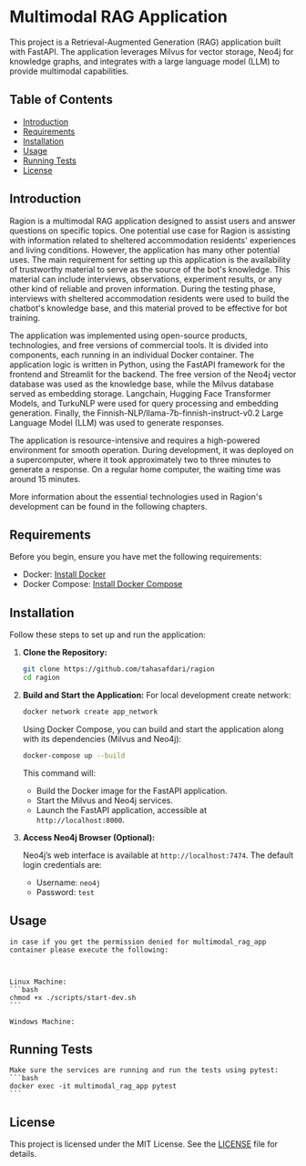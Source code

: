 # Multimodal RAG Application

This project is a Retrieval-Augmented Generation (RAG) application built with FastAPI. The application leverages Milvus for vector storage, Neo4j for knowledge graphs, and integrates with a large language model (LLM) to provide multimodal capabilities.

## Table of Contents

- [Introduction](#introduction)
- [Requirements](#requirements)
- [Installation](#installation)
- [Usage](#usage)
- [Running Tests](#running-tests)
- [License](#license)

## Introduction
Ragion is a multimodal RAG application designed to assist users and answer questions on specific topics. One potential use case for Ragion is assisting with information related to sheltered accommodation residents' experiences and living conditions. However, the application has many other potential uses. The main requirement for setting up this application is the availability of trustworthy material to serve as the source of the bot's knowledge. This material can include interviews, observations, experiment results, or any other kind of reliable and proven information. During the testing phase, interviews with sheltered accommodation residents were used to build the chatbot's knowledge base, and this material proved to be effective for bot training.

The application was implemented using open-source products, technologies, and free versions of commercial tools. It is divided into components, each running in an individual Docker container. The application logic is written in Python, using the FastAPI framework for the frontend and Streamlit for the backend. The free version of the Neo4j vector database was used as the knowledge base, while the Milvus database served as embedding storage. Langchain, Hugging Face Transformer Models, and TurkuNLP were used for query processing and embedding generation. Finally, the Finnish-NLP/llama-7b-finnish-instruct-v0.2 Large Language Model (LLM) was used to generate responses.

The application is resource-intensive and requires a high-powered environment for smooth operation. During development, it was deployed on a supercomputer, where it took approximately two to three minutes to generate a response. On a regular home computer, the waiting time was around 15 minutes.

More information about the essential technologies used in Ragion's development can be found in the following chapters.


## Requirements

Before you begin, ensure you have met the following requirements:

- Docker: [Install Docker](https://docs.docker.com/get-docker/)
- Docker Compose: [Install Docker Compose](https://docs.docker.com/compose/install/)

## Installation

Follow these steps to set up and run the application:

1. **Clone the Repository:**

    ```bash
    git clone https://github.com/tahasafdari/ragion
    cd ragion
    ```

2. **Build and Start the Application:**
    For local development create network:
    ```bash
    docker network create app_network
    ```

    Using Docker Compose, you can build and start the application along with its dependencies (Milvus and Neo4j):

    ```bash
    docker-compose up --build
    ```

    This command will:
    - Build the Docker image for the FastAPI application.
    - Start the Milvus and Neo4j services.
    - Launch the FastAPI application, accessible at `http://localhost:8000`.

3. **Access Neo4j Browser (Optional):**

    Neo4j’s web interface is available at `http://localhost:7474`. The default login credentials are:
    - Username: `neo4j`
    - Password: `test`

## Usage

    in case if you get the permission denied for multimodal_rag_app container please execute the following:
    
    
    
    Linux Machine:
    ```bash
    chmod +x ./scripts/start-dev.sh
    ```
    
    Windows Machine:



## Running Tests
    Make sure the services are running and run the tests using pytest:
    ```bash
    docker exec -it multimodal_rag_app pytest
    ```


    

## License

This project is licensed under the MIT License. See the [LICENSE](LICENSE) file for details.


